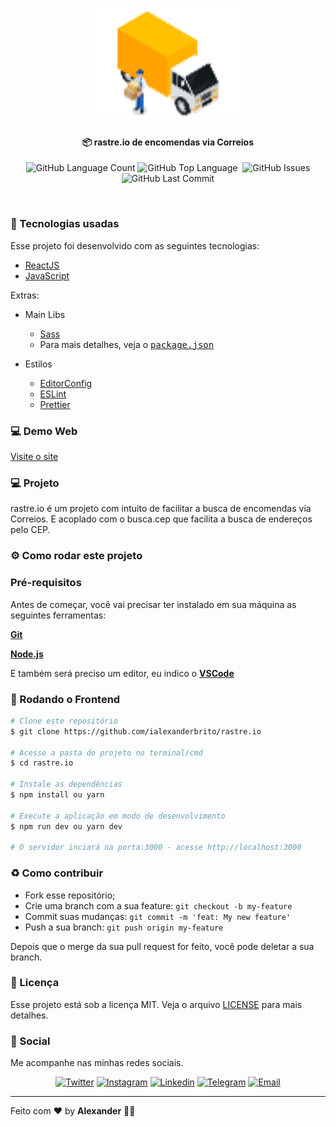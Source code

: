 <h1 align="center">
  <img src=".github/logo.svg" width="250px" />
</h1>
<h4 align="center">
 <b>📦 rastre.io de encomendas via Correios</b>
</h4>
<p align="center">
  <img alt="GitHub Language Count" src="https://img.shields.io/github/languages/count/ialexanderbrito/rastre.io?style=flat-square" />
  <img alt="GitHub Top Language" src="https://img.shields.io/github/languages/top/ialexanderbrito/rastre.io?style=flat-square" />
  <img alt="" src="https://img.shields.io/github/repo-size/ialexanderbrito/rastre.io?style=flat-square" />
  <img alt="GitHub Issues" src="https://img.shields.io/github/issues/ialexanderbrito/rastre.io?style=flat-square" />
  <img alt="GitHub Last Commit" src="https://img.shields.io/github/last-commit/ialexanderbrito/rastre.io?style=flat-square" />

</p>

<br>

### 🧪 Tecnologias usadas
Esse projeto foi desenvolvido com as seguintes tecnologias:
- [ReactJS](https://reactjs.org/)
- [JavaScript](https://www.javascript.com/)

Extras:

- Main Libs
  - [Sass](https://sass-lang.com/)
  - Para mais detalhes, veja o <kbd>[package.json](https://github.com/ialexanderbrito/rastre.io/blob/master/package.json)</kbd>

- Estilos
  - [EditorConfig](https://editorconfig.org/)
  - [ESLint](https://eslint.org/)
  - [Prettier](https://prettier.io/)

### 💻 Demo Web

[Visite o site](https://rastreio.ialexanderbrito.dev/)

### 💻 Projeto

rastre.io é um projeto com intuito de facilitar a busca de encomendas via Correios. E acoplado com o busca.cep que facilita a busca de endereços pelo CEP.

### ⚙ Como rodar este projeto

### Pré-requisitos

Antes de começar, você vai precisar ter instalado em sua máquina as seguintes ferramentas:

<b>[Git](https://git-scm.com)</b>

<b>[Node.js](https://nodejs.org/en/)</b>

E também será preciso um editor, eu indico o <b>[VSCode](https://code.visualstudio.com/)</b>

### 🧭 Rodando o Frontend

```bash
# Clone este repositório
$ git clone https://github.com/ialexanderbrito/rastre.io

# Acesse a pasta do projeto no terminal/cmd
$ cd rastre.io

# Instale as dependências
$ npm install ou yarn

# Execute a aplicação em modo de desenvolvimento
$ npm run dev ou yarn dev

# O servidor inciará na porta:3000 - acesse http://localhost:3000
```

### :recycle: Como contribuir

- Fork esse repositório;
- Crie uma branch com a sua feature: `git checkout -b my-feature`
- Commit suas mudanças: `git commit -m 'feat: My new feature'`
- Push a sua branch: `git push origin my-feature`

Depois que o merge da sua pull request for feito, você pode deletar a sua branch.

### :memo: Licença

Esse projeto está sob a licença MIT. Veja o arquivo [LICENSE](LICENSE) para mais detalhes.

### 📱 Social

Me acompanhe nas minhas redes sociais.

<p align="center">

 <a href="https://twitter.com/ialexanderbrito" target="_blank" >
     <img alt="Twitter" src="https://img.shields.io/badge/-Twitter-9cf?style=flat-square&logo=Twitter&logoColor=white"></a>

  <a href="https://instagram.com/ialexanderbrito" target="_blank" >
    <img alt="Instagram" src="https://img.shields.io/badge/-Instagram-ff2b8e?style=flat-square&logo=Instagram&logoColor=white"></a>

  <a href="https://www.linkedin.com/in/ialexanderbrito/" target="_blank" >
    <img alt="Linkedin" src="https://img.shields.io/badge/-Linkedin-blue?style=flat-square&logo=Linkedin&logoColor=white"></a>

  <a href="https://t.me/ialexanderbrito" target="_blank" >
    <img alt="Telegram" src="https://img.shields.io/badge/-Telegram-blue?style=flat-square&logo=Telegram&logoColor=white"></a>

  <a href="mailto:ialexanderbrito@gmail.com" target="_blank" >
    <img alt="Email" src="https://img.shields.io/badge/-Email-c14438?style=flat-square&logo=Gmail&logoColor=white"></a>

</p>

---

Feito com ❤️ by **Alexander** 🤙🏾

